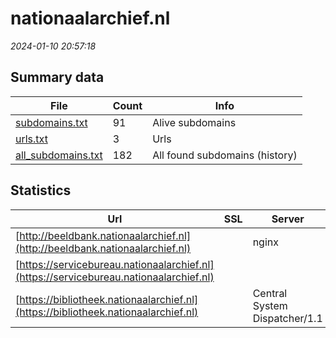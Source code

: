 # nationaalarchief.nl
*2024-01-10 20:57:18*
## Summary data


| File       | Count | Info |
|------------|-------|------|
|[subdomains.txt](/data/nationaalarchief.nl/subdomains.txt)|91|Alive subdomains|
|[urls.txt](/data/nationaalarchief.nl/urls.txt)|3|Urls|
|[all_subdomains.txt](/data/nationaalarchief.nl/all_subdomains.txt)|182|All found subdomains (history)|


## Statistics


| Url | SSL | Server | Cookie | HSTS | CSP | XFO | XXP | RP | Tech |Title |
|------------|-------|------|------|------|------|------|------|------|------|------|
|[http://beeldbank.nationaalarchief.nl](http://beeldbank.nationaalarchief.nl)| |nginx| | | | | | :white_check_mark: |Nginx||
|[https://servicebureau.nationaalarchief.nl](https://servicebureau.nationaalarchief.nl)| || |:white_check_mark: | | :white_check_mark: | :white_check_mark: | :white_check_mark: |HSTS|Login|
|[https://bibliotheek.nationaalarchief.nl](https://bibliotheek.nationaalarchief.nl)| |Central System Dispatcher/1.1| | | | | | :white_check_mark: |HSTS||